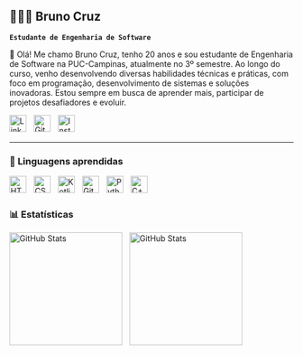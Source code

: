 ## 👩🏻‍💻 Bruno Cruz

**`Estudante de Engenharia de Software`**

👋 Olá! Me chamo Bruno Cruz, tenho 20 anos e sou estudante de Engenharia de Software na PUC-Campinas, atualmente no 3º semestre.
Ao longo do curso, venho desenvolvendo diversas habilidades técnicas e práticas, com foco em programação, desenvolvimento de sistemas e soluções inovadoras.
Estou sempre em busca de aprender mais, participar de projetos desafiadores e evoluir.



</a>
       <!-- LinkedIn -->
<a href="https://www.linkedin.com/in/brunoariasalvescruz/" target="_blank">
  <img 
    align="left" 
    alt="LinkedIn" 
    title="LinkedIn" 
    width="30px" 
    style="padding-right: 10px;" 
    src="https://cdn.jsdelivr.net/gh/devicons/devicon/icons/linkedin/linkedin-original.svg" 
  />
</a>


<a href="https://github.com/brunoccruzz" target="_blank">
  <img 
    align="left" 
    alt="GitHub" 
    title="GitHub" 
    width="30px" 
    style="padding-right: 10px;" 
    src="https://cdn.jsdelivr.net/gh/devicons/devicon/icons/github/github-original.svg" 
  />
</a>

<!-- Instagram -->
<a href="https://www.instagram.com/bruno23cruz/" target="_blank">
  <img 
    align="left" 
    alt="Instagram" 
    title="Instagram" 
    width="30px" 
    style="padding-right: 10px;" 
    src="https://cdn-icons-png.flaticon.com/512/174/174855.png" 
  />
</a>

<br/><br/>

</p>

---

### 🤖 Linguagens aprendidas

<img 
    align="left" 
    alt="HTML"
    title="HTML" 
    width="30px" 
    style="padding-right: 10px;" 
    src="https://cdn.jsdelivr.net/gh/devicons/devicon@latest/icons/html5/html5-original.svg" 
/>
<img 
    align="left" 
    alt="CSS" 
    title="CSS"
    width="30px" 
    style="padding-right: 10px;" 
    src="https://cdn.jsdelivr.net/gh/devicons/devicon@latest/icons/css3/css3-original.svg" 
/>
<img 
    align="left" 
    alt="Kotlin" 
    title="Kotlin"
    width="30px" 
    style="padding-right: 10px;" 
    src="https://cdn.jsdelivr.net/gh/devicons/devicon@latest/icons/kotlin/kotlin-original.svg" 
/>
<img 
    align="left" 
    alt="Git" 
    title="Git"
    width="30px" 
    style="padding-right: 10px;" 
    src="https://cdn.jsdelivr.net/gh/devicons/devicon@latest/icons/git/git-original.svg" 
/>
<img 
    align="left" 
    alt="Python" 
    title="Python"
    width="30px" 
    style="padding-right: 10px;" 
    src="https://cdn.jsdelivr.net/gh/devicons/devicon@latest/icons/python/python-original.svg" 
/>
<img 
    align="left" 
    alt="C++" 
    title="C++"
    width="30px" 
    style="padding-right: 10px;" 
    src="https://cdn.jsdelivr.net/gh/devicons/devicon@latest/icons/cplusplus/cplusplus-original.svg" 
/>

<br/>
<br/>


### 📊 Estatísticas

<p>
  <img 
    align="left" 
    alt="GitHub Stats" 
    height="200" 
    style="padding-right: 10px;" 
    src="https://github-readme-stats.vercel.app/api?username=brunoccruzz&show_icons=true&theme=tokyonight&include_all_commits=true&locale=pt-br" 
  />

<img 
      align="left" 
      alt="GitHub Stats" 
      height="200" 
      src="https://github-readme-stats.vercel.app/api/top-langs/?username=larissakich&theme=tokyonight&layout=compact&custom_title=Tecnologias&langs_count=9" 
  />

</p>
